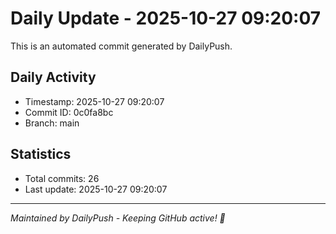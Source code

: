 # Daily Update - 2025-10-27 09:20:07

This is an automated commit generated by DailyPush.

## Daily Activity
- Timestamp: 2025-10-27 09:20:07
- Commit ID: 0c0fa8bc
- Branch: main

## Statistics
- Total commits: 26
- Last update: 2025-10-27 09:20:07

---
*Maintained by DailyPush - Keeping GitHub active! 🚀*

